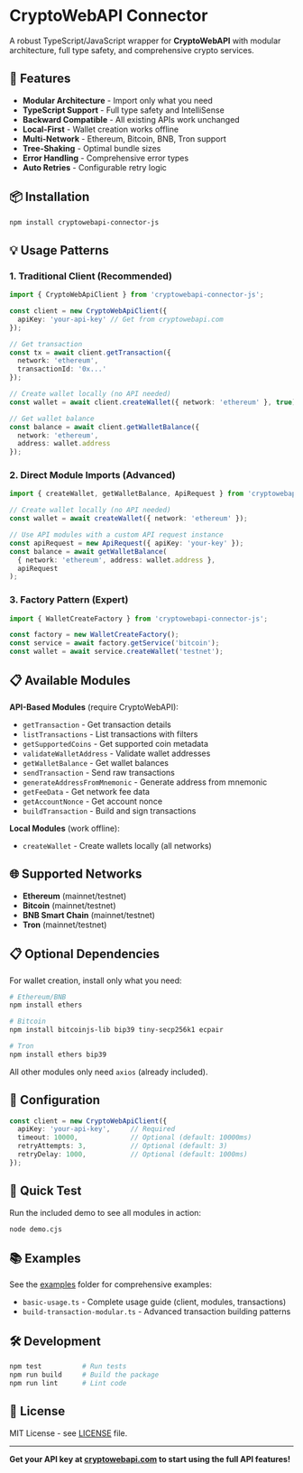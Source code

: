 # CryptoWebAPI Connector

A robust TypeScript/JavaScript wrapper for **CryptoWebAPI** with modular architecture, full type safety, and comprehensive crypto services.

## 🚀 Features

- **Modular Architecture** - Import only what you need
- **TypeScript Support** - Full type safety and IntelliSense
- **Backward Compatible** - All existing APIs work unchanged
- **Local-First** - Wallet creation works offline
- **Multi-Network** - Ethereum, Bitcoin, BNB, Tron support
- **Tree-Shaking** - Optimal bundle sizes
- **Error Handling** - Comprehensive error types
- **Auto Retries** - Configurable retry logic

## 📦 Installation

```bash
npm install cryptowebapi-connector-js
```

## 💡 Usage Patterns

### 1. Traditional Client (Recommended)
```typescript
import { CryptoWebApiClient } from 'cryptowebapi-connector-js';

const client = new CryptoWebApiClient({ 
  apiKey: 'your-api-key' // Get from cryptowebapi.com
});

// Get transaction
const tx = await client.getTransaction({
  network: 'ethereum',
  transactionId: '0x...'
});

// Create wallet locally (no API needed)
const wallet = await client.createWallet({ network: 'ethereum' }, true);

// Get wallet balance
const balance = await client.getWalletBalance({
  network: 'ethereum',
  address: wallet.address
});
```

### 2. Direct Module Imports (Advanced)
```typescript
import { createWallet, getWalletBalance, ApiRequest } from 'cryptowebapi-connector-js';

// Create wallet locally (no API needed)
const wallet = await createWallet({ network: 'ethereum' });

// Use API modules with a custom API request instance
const apiRequest = new ApiRequest({ apiKey: 'your-key' });
const balance = await getWalletBalance(
  { network: 'ethereum', address: wallet.address },
  apiRequest
);
```

### 3. Factory Pattern (Expert)
```typescript
import { WalletCreateFactory } from 'cryptowebapi-connector-js';

const factory = new WalletCreateFactory();
const service = await factory.getService('bitcoin');
const wallet = await service.createWallet('testnet');
```

## 📋 Available Modules

**API-Based Modules** (require CryptoWebAPI):
- `getTransaction` - Get transaction details
- `listTransactions` - List transactions with filters  
- `getSupportedCoins` - Get supported coin metadata
- `validateWalletAddress` - Validate wallet addresses
- `getWalletBalance` - Get wallet balances
- `sendTransaction` - Send raw transactions
- `generateAddressFromMnemonic` - Generate address from mnemonic
- `getFeeData` - Get network fee data
- `getAccountNonce` - Get account nonce
- `buildTransaction` - Build and sign transactions

**Local Modules** (work offline):
- `createWallet` - Create wallets locally (all networks)

## 🌐 Supported Networks

- **Ethereum** (mainnet/testnet)
- **Bitcoin** (mainnet/testnet)
- **BNB Smart Chain** (mainnet/testnet)
- **Tron** (mainnet/testnet)

## 📋 Optional Dependencies

For wallet creation, install only what you need:

```bash
# Ethereum/BNB
npm install ethers

# Bitcoin  
npm install bitcoinjs-lib bip39 tiny-secp256k1 ecpair

# Tron
npm install ethers bip39
```

All other modules only need `axios` (already included).

## 🔧 Configuration

```typescript
const client = new CryptoWebApiClient({
  apiKey: 'your-api-key',     // Required
  timeout: 10000,             // Optional (default: 10000ms)
  retryAttempts: 3,           // Optional (default: 3)
  retryDelay: 1000,           // Optional (default: 1000ms)
});
```

## 🎯 Quick Test

Run the included demo to see all modules in action:

```bash
node demo.cjs
```

## 📚 Examples

See the [examples](./examples/) folder for comprehensive examples:
- `basic-usage.ts` - Complete usage guide (client, modules, transactions)
- `build-transaction-modular.ts` - Advanced transaction building patterns

## 🛠️ Development

```bash
npm test          # Run tests
npm run build     # Build the package
npm run lint      # Lint code
```

## 📄 License

MIT License - see [LICENSE](./LICENSE) file.

---

**Get your API key at [cryptowebapi.com](https://cryptowebapi.com) to start using the full API features!**

